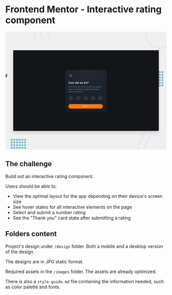 # Frontend Mentor - Interactive rating component

![Design preview for the Interactive rating component coding challenge](./design/desktop-preview.jpg)

## The challenge

Build out an interactive rating component.

Users should be able to:

- View the optimal layout for the app depending on their device's screen size
- See hover states for all interactive elements on the page
- Select and submit a number rating
- See the "Thank you" card state after submitting a rating


## Folders content
Project's design under  `/design` folder. Both a mobile and a desktop version of the design. 

The designs are in JPG static format.  

Required assets in the `/images` folder. The assets are already optimized.

There is also a `style-guide.md` file containing the information needed, such as color palette and fonts.